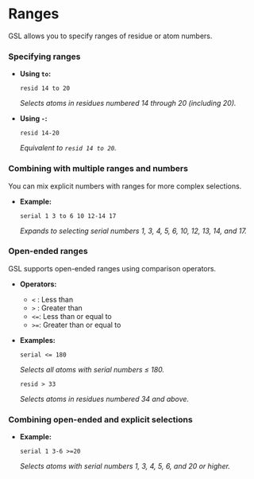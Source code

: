 # Ranges

GSL allows you to specify ranges of residue or atom numbers.

### Specifying ranges

- **Using `to`:**
  
  ```gsl
  resid 14 to 20
  ```

  *Selects atoms in residues numbered 14 through 20 (including 20).*

- **Using `-`:**
  
  ```gsl
  resid 14-20
  ```

  *Equivalent to `resid 14 to 20`.*

### Combining with multiple ranges and numbers

You can mix explicit numbers with ranges for more complex selections.

- **Example:**
  
  ```gsl
  serial 1 3 to 6 10 12-14 17
  ```

  *Expands to selecting serial numbers 1, 3, 4, 5, 6, 10, 12, 13, 14, and 17.*

### Open-ended ranges

GSL supports open-ended ranges using comparison operators.

- **Operators:**
  - `<` : Less than
  - `>` : Greater than
  - `<=`: Less than or equal to
  - `>=`: Greater than or equal to

- **Examples:**
  
  ```gsl
  serial <= 180
  ```

  *Selects all atoms with serial numbers ≤ 180.*
  
  ```gsl
  resid > 33
  ```

  *Selects atoms in residues numbered 34 and above.*

### Combining open-ended and explicit selections

- **Example:**
  
  ```gsl
  serial 1 3-6 >=20
  ```

  *Selects atoms with serial numbers 1, 3, 4, 5, 6, and 20 or higher.*


